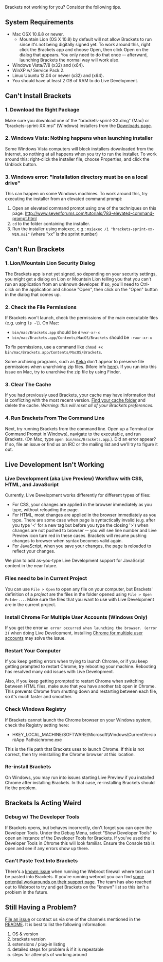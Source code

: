Brackets not working for you? Consider the following tips.

## System Requirements

* Mac OSX 10.6.8 or newer.
    * Mountain Lion (OS X 10.8) by default will not allow Brackets to run since it's not being digitally signed yet.  To work around this, right click the Brackets app and choose Open, then click Open on the dialog that appears.  You only need to do that once -- afterward, launching Brackets the normal way will work also.
* Windows Vista/7/8 (x32) and (x64).
* WinXP w/ Service Pack 2.
* Linux Ubuntu 12.04 or newer (x32) and (x64).
* You should have at least 2 GB of RAM to do Live Development.

## Can't Install Brackets
### 1. Download the Right Package

Make sure you download one of the "brackets-sprint-XX.dmg" (Mac) or "brackets-sprint-XX.msi" (Windows) installers from the [Downloads page](http://download.brackets.io). 

### 2. Windows Vista: Nothing happens when launching installer

Some Windows Vista computers will block installers downloaded from the Internet, so nothing at all happens when you try to run the installer. To work around this: right-click the installer file, choose Properties, and click the Unblock button.

### 3. Windows error: "Installation directory must be on a local drive"

This can happen on some Windows machines. To work around this, try executing the installer from an elevated command prompt:

1. Open an elevated command prompt using one of the techniques on this page: http://www.sevenforums.com/tutorials/783-elevated-command-prompt.html
2. `cd` to the folder containing the installer.
3. Run the installer using msiexec, e.g.: `msiexec /i "brackets-sprint-xx-WIN.msi"` (where "xx" is the sprint number)

## Can't Run Brackets

### 1. Lion/Mountain Lion Security Dialog

The Brackets app is not yet signed, so depending on your security settings, you might get a dialog on Lion or Mountain Lion telling you that you can't run an application from an unknown developer. If so, you'll need to Ctrl-click on the application and choose "Open", then click on the "Open" button in the dialog that comes up.

### 2. Check the File Permissions

If Brackets won't launch, check the permissions of the main executable files (e.g. using `ls -l`). On Mac:
* `bin/mac/Brackets.app` should be `drwxr-xr-x`
* `bin/mac/Brackets.app/Contents/MacOS/Brackets` should be `-rwxr-xr-x`

To fix permissions, use a command like `chmod +x bin/mac/Brackets.app/Contents/MacOS/Brackets`.

Some archiving programs, such as [Keka](http://www.kekaosx.com/en/) don't appear to preserve file permissions when unarchiving zip files. (More info [here](https://github.com/adobe/brackets/issues/1158)). If you run into this issue on Mac, try to unarchive the zip file by using Finder.

### 3. Clear The Cache
If you had previously used Brackets, your cache may have information that is conflicting with the most recent version. [Find your cache folder](https://github.com/adobe/brackets/wiki/Cache-Folder) and delete the cache. _Warning: this will reset all of your Brackets preferences._

### 4. Run Brackets From The Command Line
Next, try running Brackets from the command line. Open up a Terminal (or Command Prompt in Windows), navigate to the executable, and run Brackets. (On Mac, type `open bin/mac/Brackets.app`.). Did an error appear? If so, file an issue or find us on IRC or the mailing list and we'll try to figure it out.


## <a name="livedev"> </a>Live Development Isn't Working

### Live Development (aka Live Preview) Workflow with CSS, HTML, and JavaScript
Currently, Live Development works differently for different types of files:
* For CSS, your changes are applied in the browser immediately as you type, without reloading the page.
* For HTML, most changes are applied in the browser immediately as you type. There are some case when page is syntactically invalid (e.g. after you type '<' for a new tag but before you type the closing '>') when changes are not pushed to browser -- you will see line number and Live Preview icon turn red in these cases. Brackets will resume pushing changes to browser when syntax becomes valid again.
* For JavaScript, when you save your changes, the page is reloaded to reflect your changes.

We plan to add as-you-type Live Development support for JavaScript content in the near future.

### Files need to be in Current Project
You can use `File > Open` to open any file on your computer, but Brackets' definition of a _project_ are the files in the folder opened using `File > Open Folder...`. Make sure the files that you want to use with Live Development are in the current project.

### Install Chrome For Multiple User Accounts (Windows Only)
If you get the error ``An error occurred when launching the browser. (error 2)`` when doing Live Development, installing [Chrome for multiple user accounts](http://support.google.com/chrome/bin/answer.py?hl=en&answer=118663) may solve the issue.
 
### Restart Your Computer
If you keep getting errors when trying to launch Chrome, or if you keep getting prompted to restart Chrome, try rebooting your machine. Rebooting has resolved many odd issues with Live Development.

Also, if you keep getting prompted to restart Chrome when switching between HTML files, make sure that you have another tab open in Chrome. This prevents Chrome from shutting down and restarting between each file, so it's much faster and smoother.

### Check Windows Registry
If Brackets cannot launch the Chrome browser on your Windows system, check the Registry setting here:

* HKEY_LOCAL_MACHINE\SOFTWARE\Microsoft\Windows\CurrentVersion\App Paths\chrome.exe

This is the file path that Brackets uses to launch Chrome. If this is not correct, then try reinstalling the Chrome browser at this location.

### Re-install Brackets

On Windows, you may run into issues starting Live Preview if you installed Chrome after installing Brackets. In that case, re-installing Brackets should fix the problem.

## Brackets Is Acting Weird
### Debug w/ The Developer Tools
If Brackets opens, but behaves incorrectly, don't forget you can open the Developer Tools. Under the Debug Menu, select "Show Developer Tools" to open an instance of the Developer Tools for Brackets. If you've used the Developer Tools in Chrome this will look familiar. Ensure the Console tab is open and see if any errors show up there.

### Can't Paste Text Into Brackets
There's a [known issue](https://github.com/adobe/brackets/issues/2531) when running the Webroot firewall where text can't be pasted into Brackets. If you're running webroot you can find [some potential workarounds on their support page](https://community.webroot.com/t5/Webroot-SecureAnywhere-Antivirus/Cut-Copy-or-Paste-Problems-Character-Entry-Issues-Scripting/ta-p/18396#.UhKfpmR4b9F). The team has also reached out to Webroot to try and get Brackets on the "known" list so this isn't a problem in the future.

## Still Having a Problem?
[File an issue](http://github.com/adobe/brackets/issues) or contact us via one of the channels mentioned in the [README](https://github.com/adobe/brackets/blob/master/README.md#i-want-to-keep-track-of-how-brackets-is-doing).   It is best to list the following information:

1.    OS & version
2.    brackets version
3.    extensions / plug-in listing
4.    detailed steps for problem & if it is repeatable
5.    steps for attempts of working around